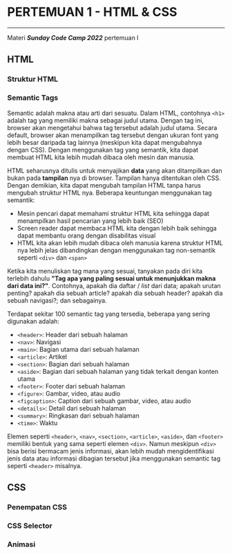 # PERTEMUAN 1 - HTML & CSS

---

Materi ___Sunday Code Camp 2022___ pertemuan I

## HTML

### Struktur HTML



### Semantic Tags

Semantic adalah makna atau arti dari sesuatu. Dalam HTML, contohnya `<h1>` adalah tag yang memiliki makna sebagai judul utama. Dengan tag ini, browser akan mengetahui bahwa tag tersebut adalah judul utama. Secara default, browser akan menampilkan tag tersebut dengan ukuran font yang lebih besar daripada tag lainnya (meskipun kita dapat mengubahnya dengan CSS). Dengan menggunakan tag yang semantik, kita dapat membuat HTML kita lebih mudah dibaca oleh mesin dan manusia.

HTML seharusnya ditulis untuk menyajikan __data__ yang akan ditampilkan dan bukan pada __tampilan__ nya di browser. Tampilan hanya ditentukan oleh CSS. Dengan demikian, kita dapat mengubah tampilan HTML tanpa harus mengubah struktur HTML nya. Beberapa keuntungan menggunakan tag semantik:

  * Mesin pencari dapat memahami struktur HTML kita sehingga dapat menampilkan hasil pencarian yang lebih baik (SEO)
  * Screen reader dapat membaca HTML kita dengan lebih baik sehingga dapat membantu orang dengan disabilitas visual
  * HTML kita akan lebih mudah dibaca oleh manusia karena struktur HTML nya lebih jelas dibandingkan dengan menggunakan tag non-semantik seperti `<div>` dan `<span>`

Ketika kita menuliskan tag mana yang sesuai, tanyakan pada diri kita terlebih dahulu __"Tag apa yang paling sesuai untuk menunjukkan makna dari data ini?"__. Contohnya, apakah dia daftar / _list_ dari data; apakah urutan penting? apakah dia sebuah article? apakah dia sebuah header? apakah dia sebuah navigasi?; dan sebagainya.

Terdapat sekitar 100 semantic tag yang tersedia, beberapa yang sering digunakan adalah:

  * `<header>`: Header dari sebuah halaman
  * `<nav>`: Navigasi
  * `<main>`: Bagian utama dari sebuah halaman
  * `<article>`: Artikel
  * `<section>`: Bagian dari sebuah halaman
  * `<aside>`: Bagian dari sebuah halaman yang tidak terkait dengan konten utama
  * `<footer>`: Footer dari sebuah halaman
  * `<figure>`: Gambar, video, atau audio
  * `<figcaption>`: Caption dari sebuah gambar, video, atau audio
  * `<details>`: Detail dari sebuah halaman
  * `<summary>`: Ringkasan dari sebuah halaman
  * `<time>`: Waktu
  
Elemen seperti `<header>`, `<nav>`, `<section>`, `<article>`, `<aside>`, dan `<footer>` memiliki bentuk yang sama seperti elemen `<div>`. Namun meskipun `<div>` bisa berisi bermacam jenis informasi, akan lebih mudah mengidentifikasi jenis data atau informasi dibagian tersebut jika menggunakan semantic tag seperti `<header>` misalnya.



## CSS

### Penempatan CSS

### CSS Selector

### Animasi